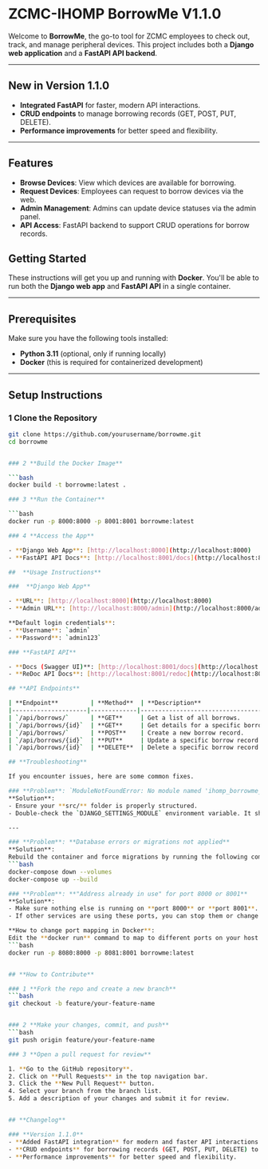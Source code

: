 # **ZCMC-IHOMP BorrowMe V1.1.0**

Welcome to **BorrowMe**, the go-to tool for ZCMC employees to check out, track, and manage peripheral devices. This project includes both a **Django web application** and a **FastAPI API backend**.

---

##  **New in Version 1.1.0**
-  **Integrated FastAPI** for faster, modern API interactions.
-  **CRUD endpoints** to manage borrowing records (GET, POST, PUT, DELETE).
-  **Performance improvements** for better speed and flexibility.

---

##  **Features**
- **Browse Devices**: View which devices are available for borrowing.
- **Request Devices**: Employees can request to borrow devices via the web.
- **Admin Management**: Admins can update device statuses via the admin panel.
- **API Access**: FastAPI backend to support CRUD operations for borrow records.
##  **Getting Started**
These instructions will get you up and running with **Docker**. You'll be able to run both the **Django web app** and **FastAPI API** in a single container.

---

##  **Prerequisites**
Make sure you have the following tools installed:

-  **Python 3.11** (optional, only if running locally)  
-  **Docker** (this is required for containerized development)  

---

##  **Setup Instructions**

### 1 **Clone the Repository**
```bash
git clone https://github.com/yourusername/borrowme.git
cd borrowme


### 2 **Build the Docker Image**

```bash
docker build -t borrowme:latest .

### 3 **Run the Container**

```bash
docker run -p 8000:8000 -p 8001:8001 borrowme:latest

### 4 **Access the App**

- **Django Web App**: [http://localhost:8000](http://localhost:8000)  
- **FastAPI API Docs**: [http://localhost:8001/docs](http://localhost:8001/docs)

##  **Usage Instructions**

###  **Django Web App**

- **URL**: [http://localhost:8000](http://localhost:8000)  
- **Admin URL**: [http://localhost:8000/admin](http://localhost:8000/admin)  

**Default login credentials**:  
- **Username**: `admin`  
- **Password**: `admin123`

### **FastAPI API**

- **Docs (Swagger UI)**: [http://localhost:8001/docs](http://localhost:8001/docs)  
- **ReDoc API Docs**: [http://localhost:8001/redoc](http://localhost:8001/redoc)

## **API Endpoints**

| **Endpoint**         | **Method**  | **Description**                     |
|---------------------|-------------|-------------------------------------|
| `/api/borrows/`      | **GET**     | Get a list of all borrows.           |
| `/api/borrows/{id}`  | **GET**     | Get details for a specific borrow.   |
| `/api/borrows/`      | **POST**    | Create a new borrow record.          |
| `/api/borrows/{id}`  | **PUT**     | Update a specific borrow record.     |
| `/api/borrows/{id}`  | **DELETE**  | Delete a specific borrow record.     |

## **Troubleshooting**

If you encounter issues, here are some common fixes.

### **Problem**: `ModuleNotFoundError: No module named 'ihomp_borrowme_project'`
**Solution**:  
- Ensure your **src/** folder is properly structured.  
- Double-check the `DJANGO_SETTINGS_MODULE` environment variable. It should point to **ihomp_borrowme_project.settings**.  

---

### **Problem**: **Database errors or migrations not applied**
**Solution**:  
Rebuild the container and force migrations by running the following commands:  
```bash
docker-compose down --volumes
docker-compose up --build

### **Problem**: **"Address already in use" for port 8000 or 8001**
**Solution**:  
- Make sure nothing else is running on **port 8000** or **port 8001**.  
- If other services are using these ports, you can stop them or change the port mappings in Docker.  

**How to change port mapping in Docker**:  
Edit the **docker run** command to map to different ports on your host machine.  
```bash
docker run -p 8080:8000 -p 8081:8001 borrowme:latest


## **How to Contribute**

### 1 **Fork the repo and create a new branch**
```bash
git checkout -b feature/your-feature-name


### 2 **Make your changes, commit, and push**
```bash
git push origin feature/your-feature-name

### 3 **Open a pull request for review**

1. **Go to the GitHub repository**.  
2. Click on **Pull Requests** in the top navigation bar.  
3. Click the **New Pull Request** button.  
4. Select your branch from the branch list.  
5. Add a description of your changes and submit it for review.  


## **Changelog**

### **Version 1.1.0**
- **Added FastAPI integration** for modern and faster API interactions.  
- **CRUD endpoints** for borrowing records (GET, POST, PUT, DELETE) to manage borrowing records efficiently.  
- **Performance improvements** for better speed and flexibility.  
